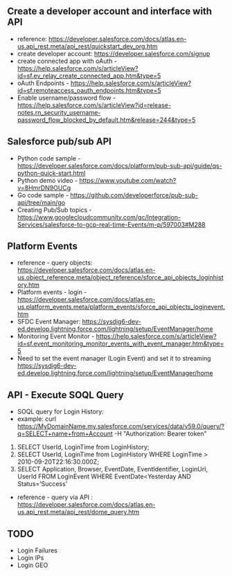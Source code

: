 ## Create a developer account and interface with API 
- reference: https://developer.salesforce.com/docs/atlas.en-us.api_rest.meta/api_rest/quickstart_dev_org.htm
- create developer account: https://developer.salesforce.com/signup
- create connected app with oAuth - https://help.salesforce.com/s/articleView?id=sf.ev_relay_create_connected_app.htm&type=5
- oAuth Endpoints - https://help.salesforce.com/s/articleView?id=sf.remoteaccess_oauth_endpoints.htm&type=5
- Enable username/password flow - https://help.salesforce.com/s/articleView?id=release-notes.rn_security_username-password_flow_blocked_by_default.htm&release=244&type=5

## Salesforce pub/sub API 
- Python code sample - https://developer.salesforce.com/docs/platform/pub-sub-api/guide/qs-python-quick-start.html
- Python demo video - https://www.youtube.com/watch?v=8HmrDN9OUCg
- Go code sample - https://github.com/developerforce/pub-sub-api/tree/main/go
- Creating Pub/Sub topics - https://www.googlecloudcommunity.com/gc/Integration-Services/salesforce-to-gcp-real-time-Events/m-p/597003#M288

## Platform Events 
- reference - query objects: https://developer.salesforce.com/docs/atlas.en-us.object_reference.meta/object_reference/sforce_api_objects_loginhistory.htm
- Platform events - login - https://developer.salesforce.com/docs/atlas.en-us.platform_events.meta/platform_events/sforce_api_objects_loginevent.htm
- SFDC Event Manager: https://sysdig6-dev-ed.develop.lightning.force.com/lightning/setup/EventManager/home
- Monitoring Event Monitor - https://help.salesforce.com/s/articleView?id=sf.event_monitoring_monitor_events_with_event_manager.htm&type=5
- Need to set the event manager (Login Event) and set it to streaming https://sysdig6-dev-ed.develop.lightning.force.com/lightning/setup/EventManager/home

## API - Execute SOQL Query 
- SOQL query for Login History:
- example: curl https://MyDomainName.my.salesforce.com/services/data/v59.0/query/?q=SELECT+name+from+Account -H "Authorization: Bearer token"
1. SELECT UserId, LoginTime from LoginHistory;
2. SELECT UserId, LoginTime from LoginHistory WHERE LoginTime > 2010-09-20T22:16:30.000Z;
3. SELECT Application, Browser, EventDate, EventIdentifier, LoginUrl, UserId FROM LoginEvent WHERE EventDate<Yesterday AND Status=’Success’
- reference - query via API : https://developer.salesforce.com/docs/atlas.en-us.api_rest.meta/api_rest/dome_query.htm

## TODO
- Login Failures
- Login IPs
- Login GEO
